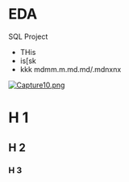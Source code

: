 # EDA 
SQL Project
* THis
* is[sk
* kkk
mdmm.m.md.md/.mdnxnx

[![Capture10.png](https://i.postimg.cc/BQrVXW32/Capture10.png)](https://postimg.cc/QHqbyyHM)

# H 1
## H 2
### H 3
